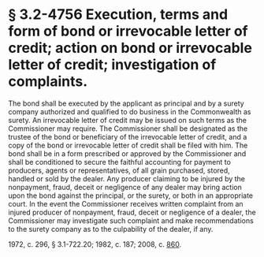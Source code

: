# § 3.2-4756 Execution, terms and form of bond or irrevocable letter of credit; action on bond or irrevocable letter of credit; investigation of complaints.

<p>The bond shall be executed by the applicant as principal and by a surety company authorized and qualified to do business in the Commonwealth as surety. An irrevocable letter of credit may be issued on such terms as the Commissioner may require. The Commissioner shall be designated as the trustee of the bond or beneficiary of the irrevocable letter of credit, and a copy of the bond or irrevocable letter of credit shall be filed with him. The bond shall be in a form prescribed or approved by the Commissioner and shall be conditioned to secure the faithful accounting for payment to producers, agents or representatives, of all grain purchased, stored, handled or sold by the dealer. Any producer claiming to be injured by the nonpayment, fraud, deceit or negligence of any dealer may bring action upon the bond against the principal, or the surety, or both in an appropriate court. In the event the Commissioner receives written complaint from an injured producer of nonpayment, fraud, deceit or negligence of a dealer, the Commissioner may investigate such complaint and make recommendations to the surety company as to the culpability of the dealer, if any.</p><p>1972, c. 296, § 3.1-722.20; 1982, c. 187; 2008, c. <a href='http://lis.virginia.gov/cgi-bin/legp604.exe?081+ful+CHAP0860'>860</a>.</p>